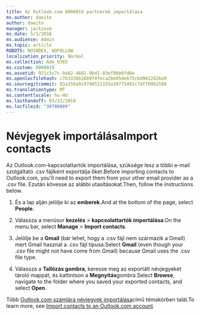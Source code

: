 ```yaml
---
title: Az Outlook.com 8000019 partnerek importálása
ms.author: daeite
author: daeite
manager: jackiesm
ms.date: 5/1/2018
ms.audience: Admin
ms.topic: article
ROBOTS: NOINDEX, NOFOLLOW
localization_priority: Normal
ms.collection: Adm_O365
ms.custom: 8000019
ms.assetid: 921c5c7c-9a02-4682-9bd1-03ef9bb0fd6e
ms.openlocfilehash: c7b3338b26b974feca2be85de675cbd9622026a9
ms.sourcegitcommit: 03a156a9c9740521155a30775492c7dff0982588
ms.translationtype: MT
ms.contentlocale: hu-HU
ms.lasthandoff: 03/22/2019
ms.locfileid: "30788089"
---
```

# <a name="import-contacts"></a><span data-ttu-id="0ee94-102">Névjegyek importálása</span><span class="sxs-lookup"><span data-stu-id="0ee94-102">Import contacts</span></span>

<span data-ttu-id="0ee94-103">Az Outlook.com-kapcsolattartók importálása, szüksége lesz a többi e-mail szolgáltató .csv fájlként exportálja őket.</span><span class="sxs-lookup"><span data-stu-id="0ee94-103">Before importing contacts to Outlook.com, you'll need to export them from your other email provider as a .csv file.</span></span> <span data-ttu-id="0ee94-104">Ezután kövesse az alábbi utasításokat.</span><span class="sxs-lookup"><span data-stu-id="0ee94-104">Then, follow the instructions below.</span></span>
  
1. <span data-ttu-id="0ee94-105">És a lap alján jelölje ki az **emberek**.</span><span class="sxs-lookup"><span data-stu-id="0ee94-105">And at the bottom of the page, select **People**.</span></span> 
    
2. <span data-ttu-id="0ee94-106">Válassza a menüsor **kezelés** \> **kapcsolattartók importálása**.</span><span class="sxs-lookup"><span data-stu-id="0ee94-106">On the menu bar, select **Manage** \> **Import contacts**.</span></span> 
    
3. <span data-ttu-id="0ee94-107">Jelölje be a **Gmail** (bár lehet, hogy a .csv fájl nem származik a Gmail) mert Gmail használ a .csv fájl típusa.</span><span class="sxs-lookup"><span data-stu-id="0ee94-107">Select **Gmail** (even though your .csv file might not have come from Gmail) because Gmail uses the .csv file type.</span></span> 
    
4. <span data-ttu-id="0ee94-108">Válassza a **Tallózás gombra**, keresse meg az exportált névjegyeket tároló mappát, és kattintson a **Megnyitás**gombra.</span><span class="sxs-lookup"><span data-stu-id="0ee94-108">Select **Browse**, navigate to the folder where you saved your exported contacts, and select **Open**.</span></span> 
    
<span data-ttu-id="0ee94-109">Több [Outlook.com számlára névjegyek importálása](https://go.microsoft.com/fwlink/p/?linkid=873136)című témakörben talál.</span><span class="sxs-lookup"><span data-stu-id="0ee94-109">To learn more, see [Import contacts to an Outlook.com account](https://go.microsoft.com/fwlink/p/?linkid=873136).</span></span>
  

